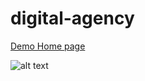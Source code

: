 # digital-agency


[Demo Home page](https://jahongirizzatullaev.github.io/digital-agency/index.html)

![alt text](images/img-for-readme.png?raw=true)

